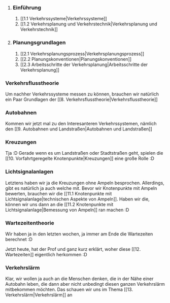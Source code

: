 1. ### Einführung
	1.   [[1.1 Verkehrssysteme|Verkehrssysteme]]
	2.  [[1.2 Verkehrsplanung und Verkehrstechnik|Verkehrsplanung und Verkehrstechnik]]

2. ### Planungsgrundlagen
	1. [[2.1 Verkehrsplanungsprozess|Verkehrsplanungsprozess]]
	2. [[2.2 Planungskonventionen|Planungskonventionen]]
	3. [[2.3 Arbeitsschritte der Verkehrsplanung|Arbeitsschritte der Verkehrsplanung]]


### Verkehrsflusstheorie
Um nachher Verkehrssysteme messen zu können, brauchen wir natürlich ein Paar Grundlagen der [[8. Verkehrsflusstheorie|Verkehrsflusstheorie]]

### Autobahnen
Kommen wir jetzt mal zu den Interesanteren Verkehrssystemen, nämlich den [[9. Autobahnen und Landstraßen|Autobahnen und Landstraßen]]

### Kreuzungen
Tja :D Gerade wenn es um Landstraßen oder Stadtstraßen geht, spielen die [[10. Vorfahrtgeregelte Knotenpunkte|Kreuzungen]] eine große Rolle :D

### Lichtsignalanlagen
Letztens haben wir ja die Kreuzungen ohne Ampeln besprochen. Allerdings, gibt es natürlich ja auch welche mit. Bevor wir Knotenpunkte mit Ampeln bewerten, brauchen wir die [[11.1 Knotenpunkte mit Lichtsignalanlage|technischen Aspekte von Ampeln]]. Haben wir die, können wir uns dann an die [[11.2 Knotenpunkte mit Lichtsignalanlage|Bemessung von Ampeln]] ran machen :D

### Wartezeitentheorie
Wir haben ja in den letzten wochen, ja immer am Ende die Wartezeiten berechnet :D

Jetzt heute, hat der Prof und ganz kurz erklärt, woher diese [[12. Wartezeiten]] eigentlich herkommen :D

### Verkehrslärm
Klar, wir wollen ja auch an die Menschen denken, die in der Nähe einer Autobahn leben, die dann aber nicht unbedingt diesen ganzen Verkehrslärm mitbekommen möchten. Das schauen wir uns im Thema [[13. Verkehrslärm|Verkehrslärm]] an



